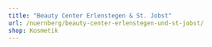 ```yaml
---
title: "Beauty Center Erlenstegen & St. Jobst"
url: /nuernberg/beauty-center-erlenstegen-und-st-jobst/
shop: Kosmetik
---
```

